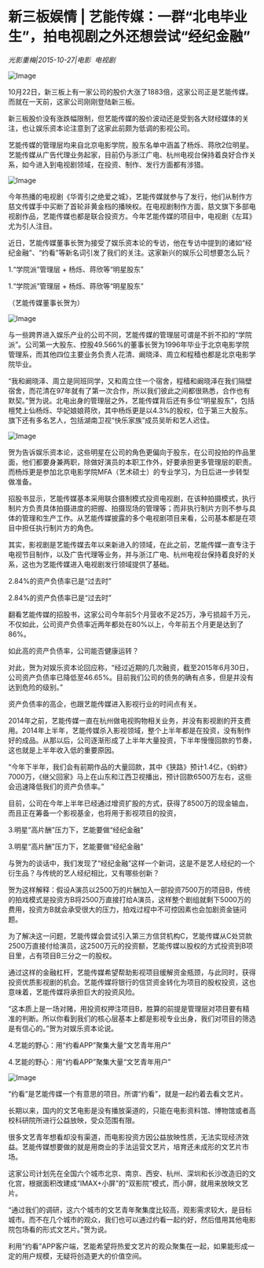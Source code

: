 # 新三板娱情 | 艺能传媒：一群“北电毕业生”，拍电视剧之外还想尝试“经纪金融”

*光影重梅|2015-10-27|电影 
                                                电视剧*

![Image](http://static.ylzbl.com/uploads/ueditor/php/upload/image/20171028/1509121296574258.jpeg)

10月22日，新三板上有一家公司的股价大涨了1883倍，这家公司正是艺能传媒。而就在一天前，这家公司刚刚登陆新三板。

新三板股价没有涨跌幅限制，但艺能传媒的股价波动还是受到各大财经媒体的关注，也让娱乐资本论注意到了这家此前颇为低调的影视公司。

艺能传媒的管理层均来自北京电影学院，股东名单中涵盖了杨烁、蒋欣2位明星。艺能传媒从广告代理业务起家，目前仍与浙江广电、杭州电视台保持着良好合作关系，如今进入到电视剧领域，在投资、制作、发行方面都有涉猎。

![Image](http://mmbiz.qpic.cn/mmbiz/jNZszpkibXx9pD8JtlNJnAEwOdBmibwV0K7BoaymGmJialq3PPkwn842cLemZY7INr1Ey05kwyfiayK4wTlvlx03xg/640?wx_fmt=jpeg&tp=webp&wxfrom=5&wx_lazy=1)

今年热播的电视剧《华胥引之绝爱之城》，艺能传媒就参与了发行，他们从制作方慈文传媒手中买断了首轮非黄金档的播映权。在电视剧制作方面，慈文旗下多部电视剧作品，艺能传媒也都是联合投资方。今年艺能传媒的项目中，电视剧《左耳》尤为引人注目。

近日，艺能传媒董事长贺为接受了娱乐资本论的专访，他在专访中提到的诸如“经纪金融”、“约看”等新名词引发了我们的关注。这家新兴的娱乐公司想要怎么玩？

1.“学院派”管理层 + 杨烁、蒋欣等“明星股东”

1.“学院派”管理层 + 杨烁、蒋欣等“明星股东”

（艺能传媒董事长贺为）

![Image](http://mmbiz.qpic.cn/mmbiz/jNZszpkibXx9pD8JtlNJnAEwOdBmibwV0KWh5VexuzvZpibiabgeg9WgicrC0KptxLRJsu0MJ7kC3Z03iaNlBHAyXEww/640?wx_fmt=png&tp=webp&wxfrom=5&wx_lazy=1)

与一些跨界进入娱乐产业的公司不同，艺能传媒的管理层可谓是不折不扣的“学院派”。公司第一大股东、控股49.566%的董事长贺为1996年毕业于北京电影学院管理系，而其他四位主要业务负责人花清、阚晓泽、周立和程穑也都是北京电影学院毕业。

“我和阚晓泽、周立是同班同学，又和周立住一个宿舍，程穑和阚晓泽在我们隔壁宿舍，而花清在97年就有了第一次合作，所以我们彼此之间都很熟悉，合作也有默契。”贺为说。北电出身的管理层之外，艺能传媒背后还有多位“明星股东”，包括檀梵上仙杨烁、华妃娘娘蒋欣，其中杨烁更是以4.3%的股权，位于第三大股东。旗下还有多名艺人，包括湖南卫视“快乐家族”成员吴昕和艺人迟佳。

![Image](http://static.ylzbl.com/uploads/ueditor/php/upload/image/20171028/1509121331340481.jpeg)

贺为告诉娱乐资本论，这些明星在公司的角色更偏向于股东，在公司投拍的作品里面，他们都要身兼两职，除做好演员的本职工作外，好要承担更多管理层的职责。而杨烁更是参加北京电影学院MFA（艺术硕士）的专业学习，为日后进一步转型做准备。

招股书显示，艺能传媒基本采用联合摄制模式投资电视剧，在该种拍摄模式，执行制片方负责具体拍摄进度的把握、拍摄现场的管理等；而非执行制片方则不参与具体的管理和生产工作。从艺能传媒披露的多个电视剧项目来看，公司基本都是在项目中担任执行制片方的角色。

其实，影视剧是艺能传媒去年以来新进入的领域，在此之前，艺能传媒一直专注于电视节目制作，以及广告代理等业务，并与浙江广电、杭州电视台保持着良好的关系，这也为艺能传媒进入电视剧发行领域提供了基础。

2.84%的资产负债率已是“过去时”

2.84%的资产负债率已是“过去时”

翻看艺能传媒的招股书，这家公司今年前5个月营收不足25万，净亏损超千万元，不仅如此，公司资产负债率近两年都处在80%以上，今年前五个月更是达到了86%。

如此高的资产负债率，公司能否健康运转？

对此，贺为对娱乐资本论回应称，“经过近期的几次融资，截至2015年6月30日，公司资产负债率已降低至46.65%。目前我们公司的债务的确有点多，但是并没有达到危险的级别。”

资产负债率的高企，也跟艺能传媒进入影视行业的时间点有关。

2014年之前，艺能传媒一直在杭州做电视购物相关业务，并没有影视剧的开支费用。2014年上半年，艺能传媒杀入影视领域，整个上半年都是在投资，没有制作好的成品。从那以后，公司逐渐形成了上半年大量投资，下半年慢慢回款的节奏，这也就是上半年收入低的重要原因。

“今年下半年，我们会有前期作品的大量回款，其中《狭路》预计1.4亿，《蚂蚱》7000万，《继父回家》马上在山东和江西卫视播出，预计回款6500万左右，这些会迅速降低我们的资产负债率。”

目前，公司在今年上半年已经通过增资扩股的方式，获得了8500万的现金输血，而且正在筹备一个影视基金，也将用于影视项目的投资，

3.明星“高片酬”压力下，艺能要做“经纪金融”

3.明星“高片酬”压力下，艺能要做“经纪金融”

与贺为的谈话中，我们发现了“经纪金融”这样一个新词，这是不是艺人经纪的一个衍生品？与传统的艺人经纪相比，又有哪些创新？

贺为这样解释：假设A演员以2500万的片酬加入一部投资7500万的项目B，传统的拍戏模式是投资方B将2500万直接打给A演员，这样整个剧组就剩下5000万的费用，投资方B就会承受很大的压力，拍戏过程中不可控因素也会加剧资金链问题。

为了解决这一问题，艺能传媒会尝试引入第三方信贷机构C，艺能传媒从C处贷款2500万直接付给演员，这2500万元的投资额，艺能传媒以股权的方式投资到B项目里，占有项目B三分之一的股权。

通过这样的金融杠杆，艺能传媒希望帮助影视项目缓解资金瓶颈，与此同时，获得投资优质影视剧的机会。艺能传媒将银行的信贷资金转化为项目的股权投资，这也意味着，艺能传媒将承担巨大的投资风险。

“这本质上是一场对赌，用投资权押注项目B，胜算的前提是管理层对项目要有精准的判断。所以你看到我们的核心层基本上都是影视专业出身，我们对项目的筛选是有信心的。”贺为对娱乐资本论说。

4.艺能的野心：用“约看APP”聚集大量“文艺青年用户”

4.艺能的野心：用“约看APP”聚集大量“文艺青年用户”

![Image](http://mmbiz.qpic.cn/mmbiz/jNZszpkibXxibdMwhDP62XU2n4OtAa24Y3NWvry5eRTV4udPKpf5DknxYDF7XLydqcQ3p5hgX1uURiaWrAAjT9WtQ/640?wx_fmt=jpeg&tp=webp&wxfrom=5&wx_lazy=1)

“约看”是艺能传媒一个有意思的项目。所谓“约看”，就是一起约着去看文艺片。

长期以来，国内的文艺电影是没有播放渠道的，只能在电影资料馆、博物馆或者高校科研院所进行公益放映，受众范围有限。

很多文艺青年想看却没有渠道，而电影投资方因公益放映性质，无法实现经济效益。艺能传媒想要做的就是用商业的手法运营文艺片，培育还未成形的文艺片市场。

这家公司计划先在全国六个城市北京、南京、西安、杭州、深圳和长沙改造旧的文化宫，根据面积改建成“IMAX+小屏”的“双影院”模式，而小屏，就用来放映文艺片。

“通过我们的调研，这六个城市的文艺青年聚集度比较高，观影需求较大，是目标城市。而不在几个城市的观众，我们也可以通过约看一起约好，然后借用其他电影院包场看的形式文艺片。”贺为说。

利用“约看”APP客户端，艺能希望将热爱文艺片的观众聚集在一起，如果能形成一定的用户规模，无疑将创造更大的价值空间。

